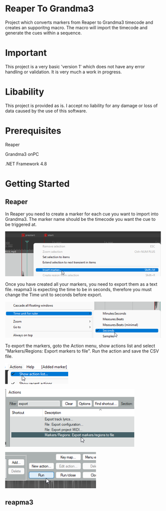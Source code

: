 # Reaper To Grandma3

Project which converts markers from Reaper to Grandma3 timecode and creates an supporitng macro. 
The macro will import the timecode and generate the cues within a sequence.

# Important

This project is a very basic 'version 1' which does not have any error handling or validation. It is very much a work in progress.

# Libability

This project is provided as is. I accept no liability for any damage or loss of data caused by the use of this software.

# Prerequisites
Reaper

Grandma3 onPC

.NET Framework 4.8

# Getting Started

## Reaper

In Reaper you need to create a marker for each cue you want to import into Grandma3. The marker name should be the timecode you want the cue to be triggered at.

![Reaper](media/reaper.png)

Once you have created all your markers, you need to export them as a text file.
reapma3 is expecting the time to be in seconds, therefore you must change the Time unit to seconds before export. 

![Reaper](media/reaper2.png)

To export the markers, goto the Action menu, show actions list and select "Markers/Regions: Export markers to file". Run the action and save the CSV file.

![Reaper](media/reaper3.png)

![Reaper](media/reaper4.png)

![Reaper](media/reaper5.png)

## reapma3


